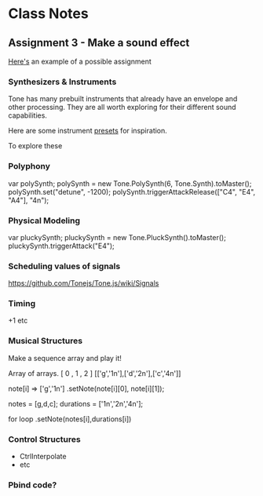 # Class Notes

## Assignment 3 - Make a sound effect

[Here's](./assignment_3_Example) an example of a possible assignment

### Synthesizers & Instruments

Tone has many prebuilt instruments that already have an envelope and other processing. They are all worth exploring for their different sound capabilities. 

Here are some instrument [presets](https://tonejs.github.io/Presets/) for inspiration. 

To explore these 


### Polyphony

var polySynth;
polySynth = new Tone.PolySynth(6, Tone.Synth).toMaster();
polySynth.set("detune", -1200);
polySynth.triggerAttackRelease(["C4", "E4", "A4"], "4n");

### Physical Modeling


var pluckySynth;
pluckySynth = new Tone.PluckSynth().toMaster();
pluckySynth.triggerAttack("E4");

### Scheduling values of signals 

https://github.com/Tonejs/Tone.js/wiki/Signals

### Timing 

+1 etc 

### Musical Structures

Make a sequence array and play it!

Array of arrays.
[			0		 ,		1			, 		2		 ]
[['g','1n'],['d','2n'],['c','4n']]

note[i] => ['g','1n']
	.setNote(note[i][0], note[i][1]);

notes = [g,d,c];
durations = ['1n','2n','4n'];

for loop
	.setNote(notes[i],durations[i])

### Control Structures 

* CtrlInterpolate
* etc

### Pbind code? 
